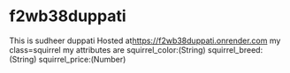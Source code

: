 # f2wb38duppati

This is sudheer duppati
Hosted at<https://f2wb38duppati.onrender.com>
my class=squirrel
my attributes are
squirrel_color:(String)
squirrel_breed:(String)
squirrel_price:(Number)
